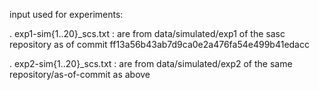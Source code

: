input used for experiments:

. exp1-sim{1..20}_scs.txt : are from data/simulated/exp1 of the sasc
  repository as of commit ff13a56b43ab7d9ca0e2a476fa54e499b41edacc

. exp2-sim{1..20}_scs.txt : are from data/simulated/exp2 of the same
  repository/as-of-commit as above
